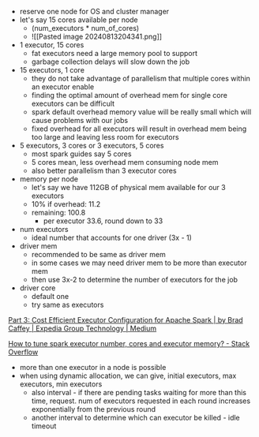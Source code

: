 - reserve one node for OS and cluster manager
- let's say 15 cores available per node
	- (num_executors * num_of_cores)
	- ![[Pasted image 20240813204341.png]]
- 1 executor, 15 cores
	- fat executors need a large memory pool to support
	- garbage collection delays will slow down the job
- 15 executors, 1 core
	- they do not take advantage of parallelism that multiple cores within an executor enable
	- finding the optimal amount of overhead mem for single core executors can be difficult
	- spark default overhead memory value will be really small which will cause problems with our jobs
	- fixed overhead for all executors will result in overhead mem being too large and leaving less room for executors
- 5 executors, 3 cores or 3 executors, 5 cores
	- most spark guides say 5 cores
	- 5 cores mean, less overhead mem consuming node mem
	- also better parallelism than 3 executor cores
- memory per node
	- let's say we have 112GB of physical mem available for our 3 executors
	- 10% if overhead: 11.2
	- remaining: 100.8
		- per executor 33.6, round down to 33
- num executors
	- ideal number that accounts for one driver (3x - 1)
- driver mem
	- recommended to be same as driver mem
	- in some cases we may need driver mem to be more than executor mem
	- then use 3x-2 to determine the number of executors for the job
- driver core
	-  default one
	- try same as executors

[Part 3: Cost Efficient Executor Configuration for Apache Spark | by Brad Caffey | Expedia Group Technology | Medium](https://medium.com/expedia-group-tech/part-3-efficient-executor-configuration-for-apache-spark-b4602929262)


[How to tune spark executor number, cores and executor memory? - Stack Overflow](https://stackoverflow.com/questions/37871194/how-to-tune-spark-executor-number-cores-and-executor-memory)
- more than one executor in a node is possible
- when using dynamic allocation, we can give, initial executors, max executors, min executors
	- also interval - if there are pending tasks waiting for more than this time, request. num of executors requested in each round increases exponentially from the previous round
	- another interval to determine which can executor be killed - idle timeout